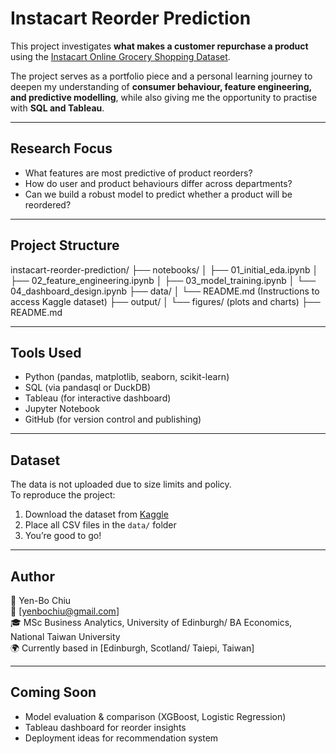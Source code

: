 # Instacart Reorder Prediction

This project investigates **what makes a customer repurchase a product** using the [Instacart Online Grocery Shopping Dataset](https://www.kaggle.com/datasets/instacart/instacart-market-basket-analysis).

The project serves as a portfolio piece and a personal learning journey to deepen my understanding of **consumer behaviour, feature engineering, and predictive modelling**, while also giving me the opportunity to practise with **SQL and Tableau**.

---

## Research Focus

- What features are most predictive of product reorders?
- How do user and product behaviours differ across departments?
- Can we build a robust model to predict whether a product will be reordered?

---

## Project Structure
instacart-reorder-prediction/
├── notebooks/
│ ├── 01_initial_eda.ipynb
│ ├── 02_feature_engineering.ipynb
│ ├── 03_model_training.ipynb
│ └── 04_dashboard_design.ipynb
├── data/
│ └── README.md (Instructions to access Kaggle dataset)
├── output/
│ └── figures/ (plots and charts)
├── README.md

---

## Tools Used

- Python (pandas, matplotlib, seaborn, scikit-learn)
- SQL (via pandasql or DuckDB)
- Tableau (for interactive dashboard)
- Jupyter Notebook
- GitHub (for version control and publishing)

---

## Dataset

The data is not uploaded due to size limits and policy.  
To reproduce the project:

1. Download the dataset from [Kaggle](https://www.kaggle.com/datasets/instacart/instacart-market-basket-analysis)
2. Place all CSV files in the `data/` folder
3. You’re good to go!

---

## Author

👤 Yen-Bo Chiu  
📧 [yenbochiu@gmail.com]  
🎓 MSc Business Analytics, University of Edinburgh/ BA Economics, National Taiwan University  
🌍 Currently based in [Edinburgh, Scotland/ Taiepi, Taiwan]

---

## Coming Soon

- Model evaluation & comparison (XGBoost, Logistic Regression)
- Tableau dashboard for reorder insights
- Deployment ideas for recommendation system
